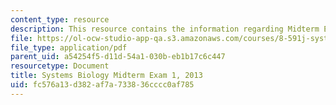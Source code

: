 ```yaml
---
content_type: resource
description: This resource contains the information regarding Midterm Exam 1, 2013.
file: https://ol-ocw-studio-app-qa.s3.amazonaws.com/courses/8-591j-systems-biology-fall-2014/fc576a13d382af7a733836cccc0af785_MIT8_591JF14_Exam1_2013.pdf
file_type: application/pdf
parent_uid: a54254f5-d11d-54a1-030b-eb1b17c6c447
resourcetype: Document
title: Systems Biology Midterm Exam 1, 2013
uid: fc576a13-d382-af7a-7338-36cccc0af785
---
```

